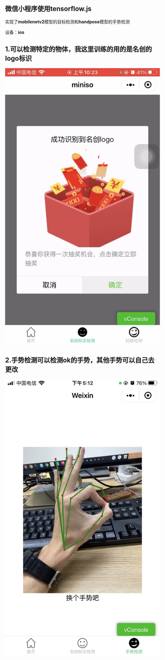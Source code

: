 ## 微信小程序使用tensorflow.js

实现了**mobilenetv2**模型的目标检测和**handpose**模型的手势检测

设备：**ios**



## 1.可以检测特定的物体，我这里训练的用的是名创的logo标识

![](doc/a15f5720dd7b3d0617dbf1c69d393ec.jpg)





## 2.手势检测可以检测ok的手势，其他手势可以自己去更改

![](doc/511026ac64c0ba6ae7d0888777b22fb.jpg)

